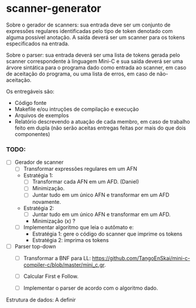 # scanner-generator

Sobre o gerador de scanners: sua entrada deve ser um conjunto de expressões regulares identificadas pelo tipo de token denotado com alguma possível anotação. A saída deverá ser um scanner para os tokens especificados na entrada.

Sobre o parser: sua entrada deverá ser uma lista de tokens gerada pelo scanner correspondente à linguagem Mini-C e sua saída deverá ser uma árvore sintática para o programa dado como entrada ao scanner, em caso de aceitação do programa, ou uma lista de erros, em caso de não-aceitação.

Os entregáveis são:
- Código fonte
- Makefile e/ou intruções de compilação e execução
- Arquivos de exemplos
- Relatório descrevendo a atuação de cada membro, em caso de trabalho feito em dupla (não serão aceitas entregas feitas por mais do que dois componentes)

### TODO:

- [ ] Gerador de scanner
    - [ ] Transformar expressões regulares em um AFN
    - Estratégia 1:
        - [ ] Transformar cada AFN em um AFD. (Daniel)
        - [ ] Minimização.
        - [ ] Juntar tudo em um único AFN e transformar em um AFD novamente.
    - Estratégia 2:
        - [ ] Juntar tudo em um único AFN e transformar em um AFD.
        - Minimização (x) ?
    - [ ] Implementar algoritmo que leia o autômato e: 
        - Estratégia 1: gere o código do scanner que imprime os tokens
        - Estratégia 2: imprima os tokens
- [ ] Parser top-down
    - [ ] Transformar a BNF para LL: https://github.com/TangoEnSkai/mini-c-compiler-c/blob/master/mini_c.gr.
    - [ ] Calcular First e Follow.
    - [ ] Implementar o parser de acordo com o algoritmo dado.


Estrutura de dados: A definir
